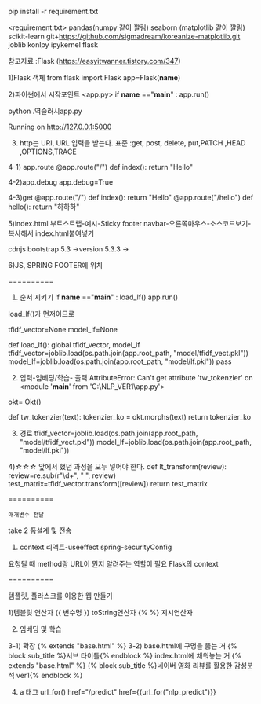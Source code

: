 pip install -r requirement.txt

<requirement.txt>
pandas(numpy 같이 깔림)
seaborn (matplotlib 같이 깔림)
scikit-learn
git+https://github.com/sigmadream/koreanize-matplotlib.git
joblib
konlpy
ipykernel
flask


참고자료 :Flask (https://easyitwanner.tistory.com/347)

1)Flask 객체
from flask import Flask
app=Flask(__name__)


2)파이썬에서 시작포인트
<app.py>
if __name__ =="__main__" :
    app.run()

<terminal>
python .역슬러시app.py

Running on http://127.0.0.1:5000
 
3) http는 URI, URL 입력을 받는다.
표준 :get, post, delete, put,PATCH ,HEAD ,OPTIONS,TRACE 

4-1) app.route
@app.route("/")
def index():
    return "Hello"

4-2)app.debug
app.debug=True

4-3)get
@app.route("/")
def index():
    return "Hello"
@app.route("/hello")
def hello():
    return "하하하"


5)index.html
부트스트랩-예시-Sticky footer navbar-오른쪽마우스-소스코드보기-복사해서 index.html붙여넣기

cdnjs bootstrap 5.3 ->version 5.3.3 ->

6)JS, SPRING FOOTER에 위치

==========
1)  순서 지키기
if __name__ =="__main__" :
    load_lf()
    app.run()

 load_lf()가 먼저이므로

tfidf_vector=None
model_lf=None

def load_lf():
    global tfidf_vector, model_lf 
    tfidf_vector=joblib.load(os.path.join(app.root_path, "model/tfidf_vect.pkl"))
    model_lf=joblib.load(os.path.join(app.root_path, "model/lf.pkl"))
    pass

2) 입력-임베딩/학습- 출력
AttributeError: Can't get attribute 'tw_tokenzier' on <module '__main__' from 'C:\\NLP_VER1\\app.py'>

okt= Okt()

def tw_tokenzier(text):
    tokenzier_ko = okt.morphs(text)
    return tokenzier_ko

3) 경로
tfidf_vector=joblib.load(os.path.join(app.root_path, "model/tfidf_vect.pkl"))
    model_lf=joblib.load(os.path.join(app.root_path, "model/lf.pkl"))

4)☆☆☆ 앞에서 했던 과정을 모두 넣어야 한다.
def lt_transform(review):
    review=re.sub(r"\d+", " ", review)
    test_matrix=tfidf_vector.transform([review])
    return test_matrix

==========

    매개변수 전달
take 2 폼설계 및 전송

1) context
리액트-useeffect
spring-securityConfig

요청될 때 method랑 URL이 뭔지 알려주는 역할이 필요
Flask의 context

==========

템플릿, 플라스크를 이용한 웹 만들기

1)템블릿 연산자
{{ 변수명 }}          toString연산자
{%         %}       지시연산자

2) 임베딩 및 학습

3-1) 확장
{% extends "base.html" %}
3-2) base.html에 구멍을 뚫는 거  {% block sub_title %}서브 타이틀{% endblock %}
index.html에 채워놓는 거   {% extends "base.html" %}
		{% block sub_title %}네이버 영화 리뷰를 활용한 감성분석 ver1{% endblock %}

4)  a 태그
url_for()
 href="/predict"
href={{url_for("nlp_predict")}}
